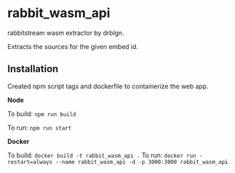 # rabbit_wasm_api

rabbitstream wasm extractor by drblgn.

  

Extracts the sources for the given embed id.

  

## Installation

Created npm script tags and dockerfile to containerize the web app.

  

**Node**

To build: `npm run build`

To run: `npm run start`

**Docker**

To build: `docker build -t rabbit_wasm_api .`
To run: `docker run -restart=always --name rabbit_wasm_api -d -p 3000:3000 rabbit_wasm_api`
